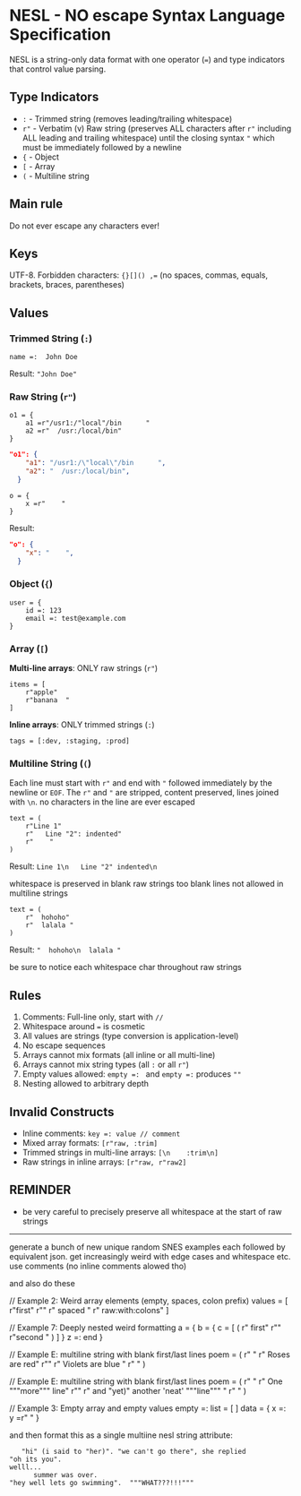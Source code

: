# NESL - NO escape Syntax Language Specification

NESL is a string-only data format with one operator (`=`) and type indicators that control value parsing.

## Type Indicators

- `:` - Trimmed string (removes leading/trailing whitespace)
- `r"` - Verbatim (v) Raw string (preserves ALL characters after `r"` including ALL leading and trailing whitespace) until the closing syntax `"` which must be immediately followed by a newline
- `{` - Object
- `[` - Array
- `(` - Multiline string

## Main rule 

Do not ever escape any characters ever!

## Keys

UTF-8. Forbidden characters: `{}[]() ,=` (no spaces, commas, equals, brackets, braces, parentheses)

## Values

### Trimmed String (`:`)
```
name =:  John Doe   
```
Result: `"John Doe"`

### Raw String (`r"`)
```
o1 = {
    a1 =r"/usr1:/"local"/bin      "
    a2 =r"  /usr:/local/bin"
} 
```

```json
"o1": {
    "a1": "/usr1:/\"local\"/bin      ",
    "a2": "  /usr:/local/bin",
  }
```
```
o = {
    x =r"    "
} 
```
Result: 
```json
"o": {
    "x": "    ",
  }
```

### Object (`{`)
```
user = {
    id =: 123
    email =: test@example.com
}
```

### Array (`[`)

**Multi-line arrays**: ONLY raw strings (`r"`)
```
items = [
    r"apple"
    r"banana  "
]
```

**Inline arrays**: ONLY trimmed strings (`:`)
```
tags = [:dev, :staging, :prod]
```

### Multiline String (`(`)
Each line must start with `r"` and end with `"` followed immediately by the newline or `EOF`. The `r"` and `"` are stripped, content preserved, lines joined with `\n`.  no characters in the line are ever escaped
```
text = (
    r"Line 1"
    r"   Line "2": indented"
    r"    "
)
```
Result: `Line 1\n   Line "2" indented\n    `

whitespace is preserved in blank raw strings too
blank lines not allowed in multiline strings

```
text = (
    r"  hohoho"
    r"  lalala "
)
```
Result: `"  hohoho\n  lalala "`

be sure to notice each whitespace char throughout raw strings


## Rules

1. Comments: Full-line only, start with `//`
2. Whitespace around `=` is cosmetic
3. All values are strings (type conversion is application-level)
4. No escape sequences
5. Arrays cannot mix formats (all inline or all multi-line)
6. Arrays cannot mix string types (all `:` or all `r"`)
7. Empty values allowed: `empty =: ` and `empty =:` produces `""` 
8. Nesting allowed to arbitrary depth

## Invalid Constructs

- Inline comments: `key =: value // comment`
- Mixed array formats: `[r"raw, :trim]`
- Trimmed strings in multi-line arrays: `[\n    :trim\n]`
- Raw strings in inline arrays: `[r"raw, r"raw2]`

## REMINDER

- be very careful to precisely preserve all whitespace at the start of raw strings
------------------

generate a bunch of new unique random SNES examples each followed by equivalent json.  get increasingly weird with edge cases and whitespace etc.  use comments (no inline comments alowed tho)


and also  do these



// Example 2: Weird array elements (empty, spaces, colon prefix)
values = [
    r"first"
    r""
    r"   spaced   "
    r"   raw:with:colons"
]




// Example 7: Deeply nested weird formatting
a = {
    b = {
        c = [
            (
                r" first"
                r""
                r"second  "
            )
        ]
    }
    z =: end
}

// Example E: multiline string with blank first/last lines
poem = (
    r"  "
    r" Roses are red"
    r""
    r" Violets are blue  "
    r"  "
)

// Example E: multiline string with blank first/last lines
poem = (
    r"  "
    r" One """more""" line"
    r""
    r" and  "yet)" another 'neat' """line"""  "
    r"  "
)


// Example 3: Empty array and empty values
empty =:
list = [ ]
data = {
    x =:
    y =r"  "
}

and then format this as a single multiine nesl string attribute:

```
   "hi" (i said to "her)". "we can't go there", she replied 
"oh its you". 
welll...
      summer was over.
"hey well lets go swimming".  """WHAT???!!!"""
```